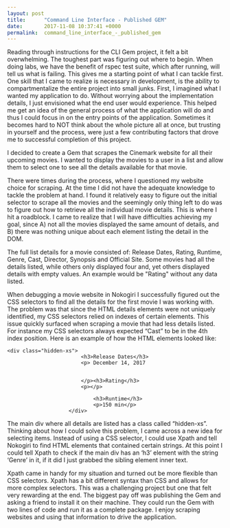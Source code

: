 ```yaml
---
layout: post
title:      "Command Line Interface - Published GEM"
date:       2017-11-08 10:37:41 +0000
permalink:  command_line_interface_-_published_gem
---
```


Reading through instructions for the CLI Gem project, it felt a bit overwhelming. The toughest part was figuring out where to begin. When doing labs, we have the benefit of rspec test suite, which after running, will tell us what is failing. This gives me a starting point of what I can tackle first. One skill that I came to realize is necessary in development, is the ability to compartmentalize the entire project into small junks. First, I imagined what I wanted my application to do. Without worrying about the implementation details, I just envisioned what the end user would experience. This helped me get an idea of the general process of what the application will do and thus I could focus in on the entry points of the application. Sometimes it becomes hard to NOT think about the whole picture all at once, but trusting in yourself and the process, were just a few contributing factors that drove me to successful completion of this project. 

I decided to create a Gem that scrapes the Cinemark website for all their upcoming movies. I wanted to display the movies to a user in a list and allow them to select one to see all the details available for that movie.

There were times during the process, where I questioned my website choice for scraping. At the time I did not have the adequate knowledge to tackle the problem at hand. I found it relatively easy to figure out the initial selector to scrape all the movies and the seemingly only thing left to do was to figure out how to retrieve all the individual movie details. This is where I hit a roadblock. I came to realize that I will have difficulties achieving my goal, since A) not all the movies displayed the same amount of details, and B) there was nothing unique about each element listing the detail in the DOM. 

The full list details for a movie consisted of: Release Dates, Rating, Runtime, Genre, Cast, Director, Synopsis and Official Site. Some movies had all the details listed, while others only displayed four and, yet others displayed details with empty values. An example would be "Rating" without any data listed. 

When debugging a movie website in Nokogiri I successfully figured out the CSS selectors to find all the details for the first movie I was working with. The problem was that since the HTML details elements were not uniquely identified, my CSS selectors relied on indexes of certain elements. This issue quickly surfaced when scraping a movie that had less details listed. For instance my CSS selectors always expected “Cast” to be in the 4th index position. Here is an example of how the HTML elements looked like:
```
<div class="hidden-xs">
                        <h3>Release Dates</h3>
                        <p> December 14, 2017


                        </p><h3>Rating</h3>
                        <p></p>

                            <h3>Runtime</h3>
                            <p>150 min</p>
                    </div>						
```
The main div where all details are listed has a class called “hidden-xs”. Thinking about how I could solve this problem, I came across a new idea for selecting items. Instead of using a CSS selector, I could use Xpath and tell Nokogiri to find HTML elements that contained certain strings. At this point I could tell Xpath to check if the main div has an ‘h3’ element with the string ‘Genre’ in it, if it did I just grabbed the sibling element inner text. 

Xpath came in handy for my situation and turned out be more flexible than CSS selectors. Xpath has a bit different syntax than CSS and allows for more complex selectors.
This was a challenging project but one that felt very rewarding at the end. The biggest pay off was publishing the Gem and asking a friend to install it on their machine. They could run the Gem with two lines of code and run it as a complete package. I enjoy scraping websites and using that information to drive the application. 






